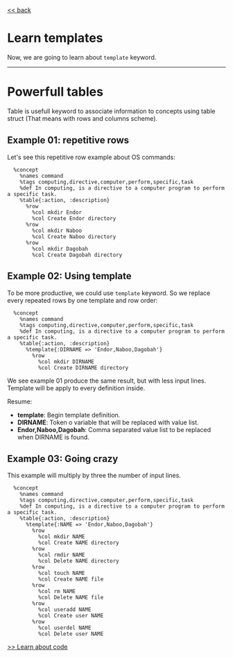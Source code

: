 
[<< back](README.md)

# Learn templates

Now, we are going to learn about `template` keyword.

---

# Powerfull tables

Table is usefull keyword to associate information to concepts using table struct (That means with rows and columns scheme).

## Example 01: repetitive rows

Let's see this repetitive row example about OS commands:

```
  %concept
    %names command
    %tags computing,directive,computer,perform,specific,task
    %def In computing, is a directive to a computer program to perform a specific task.
    %table{:action, :description}
      %row
        %col mkdir Endor
        %col Create Endor directory
      %row
        %col mkdir Naboo
        %col Create Naboo directory
      %row
        %col mkdir Dagobah
        %col Create Dagobah directory
```

## Example 02: Using template

To be more productive, we could use `template` keyword. So we replace every repeated rows by one template and row order:

```
  %concept
    %names command
    %tags computing,directive,computer,perform,specific,task
    %def In computing, is a directive to a computer program to perform a specific task.
    %table{:action, :description}
      %template{:DIRNAME => 'Endor,Naboo,Dagobah'}
        %row
          %col mkdir DIRNAME
          %col Create DIRNAME directory
```

We see example 01 produce the same result, but with less input lines.
Template will be apply to every definition inside.

Resume:
* **template**: Begin template definition.
* **DIRNAME**: Token o variable that will be replaced with value list.
* **Endor,Naboo,Dagobah**: Comma separated value list to be replaced when DIRNAME is found.

## Example 03: Going crazy

This example will multiply by three the number of input lines.

```
  %concept
    %names command
    %tags computing,directive,computer,perform,specific,task
    %def In computing, is a directive to a computer program to perform a specific task.
    %table{:action, :description}
      %template{:NAME => 'Endor,Naboo,Dagobah'}
        %row
          %col mkdir NAME
          %col Create NAME directory
        %row
          %col rmdir NAME
          %col Delete NAME directory
        %row
          %col touch NAME
          %col Create NAME file
        %row
          %col rm NAME
          %col Delete NAME file
        %row
          %col useradd NAME
          %col Create user NAME
        %row
          %col userdel NAME
          %col Delete user NAME
```

[>> Learn about code](code.md)
